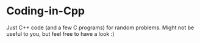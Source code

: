 # Coding-in-Cpp
Just C++ code (and a few C programs) for random problems. Might not be useful to you, but feel free to have a look :)
